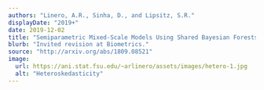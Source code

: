 ```yaml
---
authors: "Linero, A.R., Sinha, D., and Lipsitz, S.R."
displayDate: "2019+"
date: 2019-12-02
title: "Semiparametric Mixed-Scale Models Using Shared Bayesian Forests"
blurb: "Invited revision at Biometrics."
source: "http://arxiv.org/abs/1809.08521"
image:
  url: https://ani.stat.fsu.edu/~arlinero/assets/images/hetero-1.jpg
  alt: "Heteroskedasticity"
---
```

